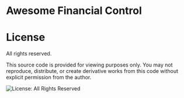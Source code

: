 # Awesome Financial Control

# License
All rights reserved.

This source code is provided for viewing purposes only. 
You may not reproduce, distribute, or create derivative works 
from this code without explicit permission from the author.

![License: All Rights Reserved](https://img.shields.io/badge/license-All%20Rights%20Reserved-red)

